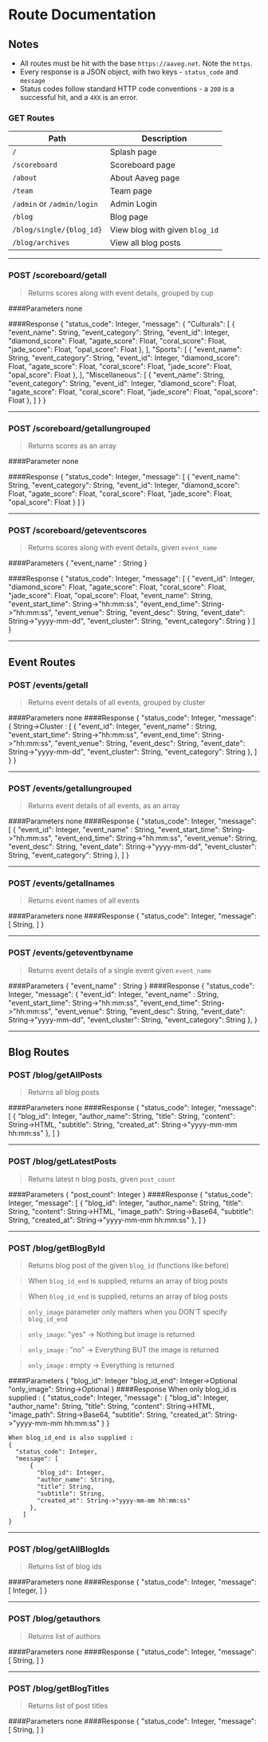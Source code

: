 # Route Documentation
## Notes
 - All routes must be hit with the base `https://aaveg.net`. Note the `https`.
 - Every response is a JSON object, with two keys - `status_code` and `message`
 - Status codes follow standard HTTP code conventions - a `200` is a successful hit, and a `4XX` is an error.


### GET Routes

Path                       | Description
---------------------------|-------------------
`/`                        | Splash page
`/scoreboard`              | Scoreboard page
`/about`                   | About Aaveg page
`/team`                    | Team page
`/admin` or `/admin/login` | Admin Login
`/blog`                    | Blog page
`/blog/single/{blog_id}`   | View blog with given `blog_id`
`/blog/archives`           | View all blog posts


----------


### POST /scoreboard/getall
> Returns scores along with event details, grouped by cup

####Parameters
    none

####Response
    {
      "status_code": Integer,
      "message": {
        "Culturals": [
          {
            "event_name": String,
            "event_category": String,
            "event_id": Integer,
            "diamond_score": Float,
            "agate_score": Float,
            "coral_score": Float,
            "jade_score": Float,
            "opal_score": Float
          },
        ],
        "Sports": [
          {
            "event_name": String,
            "event_category": String,
            "event_id": Integer,
            "diamond_score": Float,
            "agate_score": Float,
            "coral_score": Float,
            "jade_score": Float,
            "opal_score": Float
          },
        ],
        "Miscellaneous": [
          {
            "event_name": String,
            "event_category": String,
            "event_id": Integer,
            "diamond_score": Float,
            "agate_score": Float,
            "coral_score": Float,
            "jade_score": Float,
            "opal_score": Float
          },
        ]
      }
    }


----------


### POST /scoreboard/getallungrouped
> Returns scores as an array

####Parameter
    none

####Response
    {
      "status_code": Integer,
      "message": [
        {
          "event_name": String,
          "event_category": String,
          "event_id": Integer,
          "diamond_score": Float,
          "agate_score": Float,
          "coral_score": Float,
          "jade_score": Float,
          "opal_score": Float
        }
      ]
    }


----------

### POST /scoreboard/geteventscores
> Returns scores along with event details, given `event_name`

####Parameters
    {
        "event_name" : String
    }

####Response
    {
      "status_code": Integer,
      "message": [
        {
          "event_id": Integer,
          "diamond_score": Float,
          "agate_score": Float,
          "coral_score": Float,
          "jade_score": Float,
          "opal_score": Float,
          "event_name": String,
          "event_start_time": String->"hh:mm:ss",
          "event_end_time": String->"hh:mm:ss",
          "event_venue": String,
          "event_desc": String,
          "event_date": String->"yyyy-mm-dd",
          "event_cluster": String,
          "event_category": String
        }
      ]
    }

----------


## Event Routes
### POST /events/getall
> Returns event details of all events, grouped by cluster

####Parameters
    none
####Response
    {
      "status_code": Integer,
      "message": {
        String->Cluster : [
          {
              "event_id": Integer,
              "event_name" : String,
              "event_start_time": String->"hh:mm:ss",
              "event_end_time": String->"hh:mm:ss",
              "event_venue": String,
              "event_desc": String,
              "event_date": String->"yyyy-mm-dd",
              "event_cluster": String,
              "event_category": String
          },
        ]
      }
    }

----------

### POST /events/getallungrouped
> Returns event details of all events, as an array

####Parameters
    none
####Response
    {
      "status_code": Integer,
      "message": [
          {
              "event_id": Integer,
          "event_name" : String,
          "event_start_time": String->"hh:mm:ss",
          "event_end_time": String->"hh:mm:ss",
          "event_venue": String,
          "event_desc": String,
          "event_date": String->"yyyy-mm-dd",
          "event_cluster": String,
          "event_category": String
        },
      ]
    }

----------

### POST /events/getallnames
> Returns event names of all events

####Parameters
    none
####Response
    {
      "status_code": Integer,
      "message": [
        String,
      ]
    }


----------


### POST /events/geteventbyname
> Returns event details of a single event given `event_name`

####Parameters
    {
        "event_name" : String
    }
####Response
    {
      "status_code": Integer,
      "message": {
              "event_id": Integer,
              "event_name" : String,
              "event_start_time": String->"hh:mm:ss",
              "event_end_time": String->"hh:mm:ss",
              "event_venue": String,
              "event_desc": String,
              "event_date": String->"yyyy-mm-dd",
              "event_cluster": String,
              "event_category": String
          },
    }


----------


## Blog Routes
### POST /blog/getAllPosts
> Returns all blog posts

####Parameters
    none
####Response
    {
      "status_code": Integer,
      "message": [
            {
              "blog_id": Integer,
              "author_name": String,
              "title": String,
              "content": String->HTML,
              "subtitle": String,
              "created_at": String->"yyyy-mm-mm hh:mm:ss"
            },
        ]
    }


----------


### POST /blog/getLatestPosts
> Returns latest n blog posts, given `post_count`

####Parameters
    {
        "post_count": Integer
    }
####Response
    {
      "status_code": Integer,
      "message": [
            {
              "blog_id": Integer,
              "author_name": String,
              "title": String,
              "content": String->HTML,
              "image_path": String->Base64,
              "subtitle": String,
              "created_at": String->"yyyy-mm-mm hh:mm:ss"
            },
        ]
    }


----------


### POST /blog/getBlogById
> Returns blog post of the given `blog_id` (functions like before)

> When `blog_id_end` is supplied, returns an array of blog posts

> When `blog_id_end` is supplied, returns an array of blog posts

> `only_image` parameter only matters when you DON'T specify `blog_id_end`

> `only_image`: "yes" -> Nothing but image is returned

> `only_image` : "no"  -> Everything BUT the image is returned

> `only_image` : empty -> Everything is returned

####Parameters
    {
        "blog_id": Integer
        "blog_id_end": Integer->Optional
        "only_image": String->Optional
    }
####Response
    When only blog_id is supplied :
    {
      "status_code": Integer,
      "message": {
          "blog_id": Integer,
          "author_name": String,
          "title": String,
          "content": String->HTML,
          "image_path": String->Base64,
          "subtitle": String,
          "created_at": String->"yyyy-mm-mm hh:mm:ss"
        }
    }

    When blog_id_end is also supplied :
    {
      "status_code": Integer,
      "message": [
          {
            "blog_id": Integer,
            "author_name": String,
            "title": String,
            "subtitle": String,
            "created_at": String->"yyyy-mm-mm hh:mm:ss"
          },
        ]
    }


----------

### POST /blog/getAllBlogIds
> Returns list of blog ids

####Parameters
    none
####Response
    {
      "status_code": Integer,
      "message": [
          Integer,
        ]
    }


----------


### POST /blog/getauthors
> Returns list of authors

####Parameters
    none
####Response
    {
      "status_code": Integer,
      "message": [
          String,
        ]
    }


----------


### POST /blog/getBlogTitles
> Returns list of post titles

####Parameters
    none
####Response
    {
      "status_code": Integer,
      "message": [
          String,
        ]
    }
